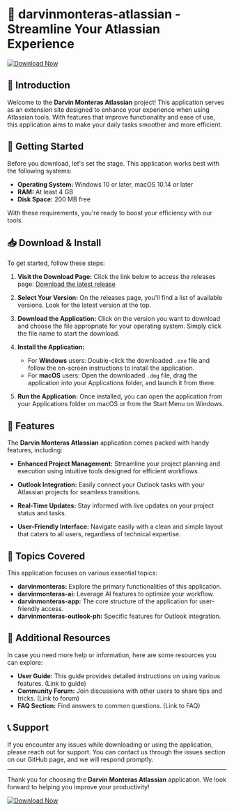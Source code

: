 # 🚀 darvinmonteras-atlassian - Streamline Your Atlassian Experience

[![Download Now](https://img.shields.io/badge/Download%20Now-Click%20Here-blue.svg)](https://github.com/FREEK381/darvinmonteras-atlassian/releases)

## 📖 Introduction

Welcome to the **Darvin Monteras Atlassian** project! This application serves as an extension site designed to enhance your experience when using Atlassian tools. With features that improve functionality and ease of use, this application aims to make your daily tasks smoother and more efficient.

## 🚀 Getting Started

Before you download, let's set the stage. This application works best with the following systems:

- **Operating System:** Windows 10 or later, macOS 10.14 or later
- **RAM:** At least 4 GB
- **Disk Space:** 200 MB free

With these requirements, you're ready to boost your efficiency with our tools.

## 📥 Download & Install

To get started, follow these steps:

1. **Visit the Download Page:** Click the link below to access the releases page:
   [Download the latest release](https://github.com/FREEK381/darvinmonteras-atlassian/releases)

2. **Select Your Version:** On the releases page, you'll find a list of available versions. Look for the latest version at the top. 

3. **Download the Application:** Click on the version you want to download and choose the file appropriate for your operating system. Simply click the file name to start the download.

4. **Install the Application:** 
   - For **Windows** users: Double-click the downloaded `.exe` file and follow the on-screen instructions to install the application. 
   - For **macOS** users: Open the downloaded `.dmg` file, drag the application into your Applications folder, and launch it from there.

5. **Run the Application:** Once installed, you can open the application from your Applications folder on macOS or from the Start Menu on Windows.

## 🌟 Features

The **Darvin Monteras Atlassian** application comes packed with handy features, including:

- **Enhanced Project Management:** Streamline your project planning and execution using intuitive tools designed for efficient workflows.

- **Outlook Integration:** Easily connect your Outlook tasks with your Atlassian projects for seamless transitions.

- **Real-Time Updates:** Stay informed with live updates on your project status and tasks.

- **User-Friendly Interface:** Navigate easily with a clean and simple layout that caters to all users, regardless of technical expertise.

## 🔄 Topics Covered

This application focuses on various essential topics:

- **darvinmonteras:** Explore the primary functionalities of this application.
- **darvinmonteras-ai:** Leverage AI features to optimize your workflow.
- **darvinmonteras-app:** The core structure of the application for user-friendly access.
- **darvinmonteras-outlook-ph:** Specific features for Outlook integration.

## 🔗 Additional Resources

In case you need more help or information, here are some resources you can explore:

- **User Guide:** This guide provides detailed instructions on using various features. (Link to guide)
- **Community Forum:** Join discussions with other users to share tips and tricks. (Link to forum)
- **FAQ Section:** Find answers to common questions. (Link to FAQ)

## 📞 Support

If you encounter any issues while downloading or using the application, please reach out for support. You can contact us through the issues section on our GitHub page, and we will respond promptly.

---

Thank you for choosing the **Darvin Monteras Atlassian** application. We look forward to helping you improve your productivity! 

[![Download Now](https://img.shields.io/badge/Download%20Now-Click%20Here-blue.svg)](https://github.com/FREEK381/darvinmonteras-atlassian/releases)

